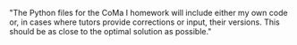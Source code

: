 "The Python files for the CoMa I homework will include either my own code or, in cases where tutors provide corrections or input, their versions. This should be as close to the optimal solution as possible."
